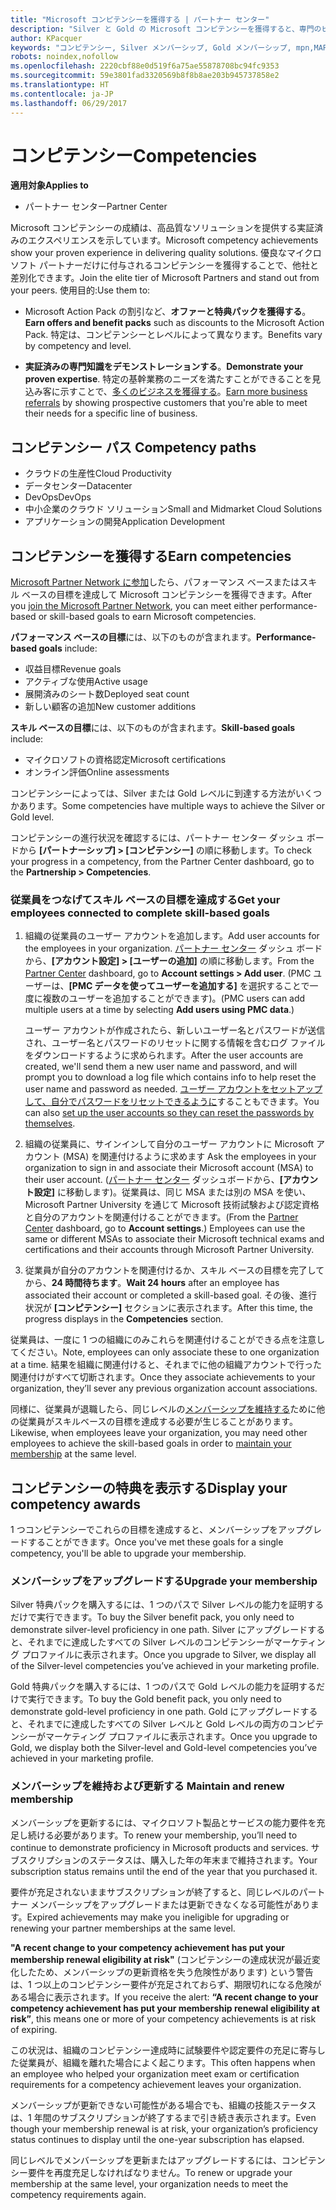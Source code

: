 ```yaml
---
title: "Microsoft コンピテンシーを獲得する | パートナー センター"
description: "Silver と Gold の Microsoft コンピテンシーを獲得すると、専門のビジネス分野での質の高いソリューション提供の実績と専門知識を証明できます。"
author: KPacquer
keywords: "コンピテンシー, Silver メンバーシップ, Gold メンバーシップ, mpn,MAPS, 技能"
robots: noindex,nofollow
ms.openlocfilehash: 2220cbf88e0d519f6a75ae55878708bc94fc9353
ms.sourcegitcommit: 59e3801fad3320569b8f8b8ae203b945737858e2
ms.translationtype: HT
ms.contentlocale: ja-JP
ms.lasthandoff: 06/29/2017
---
```

# <a name="competencies"></a><span data-ttu-id="2bace-104">コンピテンシー</span><span class="sxs-lookup"><span data-stu-id="2bace-104">Competencies</span></span>

**<span data-ttu-id="2bace-105">適用対象</span><span class="sxs-lookup"><span data-stu-id="2bace-105">Applies to</span></span>**
-  <span data-ttu-id="2bace-106">パートナー センター</span><span class="sxs-lookup"><span data-stu-id="2bace-106">Partner Center</span></span>

<span data-ttu-id="2bace-107">Microsoft コンピテンシーの成績は、高品質なソリューションを提供する実証済みのエクスペリエンスを示しています。</span><span class="sxs-lookup"><span data-stu-id="2bace-107">Microsoft competency achievements show your proven experience in delivering quality solutions.</span></span> <span data-ttu-id="2bace-108">優良なマイクロソフト パートナーだけに付与されるコンピテンシーを獲得することで、他社と差別化できます。</span><span class="sxs-lookup"><span data-stu-id="2bace-108">Join the elite tier of Microsoft Partners and stand out from your peers.</span></span> <span data-ttu-id="2bace-109">使用目的:</span><span class="sxs-lookup"><span data-stu-id="2bace-109">Use them to:</span></span> 

*  <span data-ttu-id="2bace-110">Microsoft Action Pack の割引など、**オファーと特典パックを獲得する**。</span><span class="sxs-lookup"><span data-stu-id="2bace-110">**Earn offers and benefit packs** such as discounts to the Microsoft Action Pack.</span></span> <span data-ttu-id="2bace-111">特定は、コンピテンシーとレベルによって異なります。</span><span class="sxs-lookup"><span data-stu-id="2bace-111">Benefits vary by competency and level.</span></span> 

*  <span data-ttu-id="2bace-112">**実証済みの専門知識をデモンストレーションする**。</span><span class="sxs-lookup"><span data-stu-id="2bace-112">**Demonstrate your proven expertise**.</span></span> <span data-ttu-id="2bace-113">特定の基幹業務のニーズを満たすことができることを見込み客に示すことで、[多くのビジネスを獲得する](referrals.md)。</span><span class="sxs-lookup"><span data-stu-id="2bace-113">[Earn more business referrals](referrals.md) by showing prospective customers that you're able to meet their needs for a specific line of business.</span></span>

## <span data-ttu-id="2bace-114"><a href="" id="attainment_paths"></a>コンピテンシー パス</span><span class="sxs-lookup"><span data-stu-id="2bace-114"><a href="" id="attainment_paths"></a> Competency paths</span></span>

- <span data-ttu-id="2bace-115">クラウドの生産性</span><span class="sxs-lookup"><span data-stu-id="2bace-115">Cloud Productivity</span></span>
- <span data-ttu-id="2bace-116">データセンター</span><span class="sxs-lookup"><span data-stu-id="2bace-116">Datacenter</span></span>
- <span data-ttu-id="2bace-117">DevOps</span><span class="sxs-lookup"><span data-stu-id="2bace-117">DevOps</span></span>
- <span data-ttu-id="2bace-118">中小企業のクラウド ソリューション</span><span class="sxs-lookup"><span data-stu-id="2bace-118">Small and Midmarket Cloud Solutions</span></span>
- <span data-ttu-id="2bace-119">アプリケーションの開発</span><span class="sxs-lookup"><span data-stu-id="2bace-119">Application Development</span></span>

## <a name="earn-competencies"></a><span data-ttu-id="2bace-120">コンピテンシーを獲得する</span><span class="sxs-lookup"><span data-stu-id="2bace-120">Earn competencies</span></span>

<span data-ttu-id="2bace-121">[Microsoft Partner Network に参加](manage-your-partner-network-membership.md)したら、パフォーマンス ベースまたはスキル ベースの目標を達成して Microsoft コンピテンシーを獲得できます。</span><span class="sxs-lookup"><span data-stu-id="2bace-121">After you [join the Microsoft Partner Network](manage-your-partner-network-membership.md), you can meet either performance-based or skill-based goals to earn Microsoft competencies.</span></span> 

<span data-ttu-id="2bace-122">**パフォーマンス ベースの目標**には、以下のものが含まれます。</span><span class="sxs-lookup"><span data-stu-id="2bace-122">**Performance-based goals** include:</span></span> 
* <span data-ttu-id="2bace-123">収益目標</span><span class="sxs-lookup"><span data-stu-id="2bace-123">Revenue goals</span></span>
* <span data-ttu-id="2bace-124">アクティブな使用</span><span class="sxs-lookup"><span data-stu-id="2bace-124">Active usage</span></span>
* <span data-ttu-id="2bace-125">展開済みのシート数</span><span class="sxs-lookup"><span data-stu-id="2bace-125">Deployed seat count</span></span>
* <span data-ttu-id="2bace-126">新しい顧客の追加</span><span class="sxs-lookup"><span data-stu-id="2bace-126">New customer additions</span></span>

<span data-ttu-id="2bace-127">**スキル ベースの目標**には、以下のものが含まれます。</span><span class="sxs-lookup"><span data-stu-id="2bace-127">**Skill-based goals** include:</span></span> 
* <span data-ttu-id="2bace-128">マイクロソフトの資格認定</span><span class="sxs-lookup"><span data-stu-id="2bace-128">Microsoft certifications</span></span>
* <span data-ttu-id="2bace-129">オンライン評価</span><span class="sxs-lookup"><span data-stu-id="2bace-129">Online assessments</span></span> 

<span data-ttu-id="2bace-130">コンピテンシーによっては、Silver または Gold レベルに到達する方法がいくつかあります。</span><span class="sxs-lookup"><span data-stu-id="2bace-130">Some competencies have multiple ways to achieve the Silver or Gold level.</span></span>

<span data-ttu-id="2bace-131">コンピテンシーの進行状況を確認するには、パートナー センター ダッシュ ボードから **[パートナーシップ] > [コンピテンシー]** の順に移動します。</span><span class="sxs-lookup"><span data-stu-id="2bace-131">To check your progress in a competency, from the Partner Center dashboard, go to the **Partnership > Competencies**.</span></span> 

### <span data-ttu-id="2bace-132"><a href="" id="associating_achievements"></a>従業員をつなげてスキル ベースの目標を達成する</span><span class="sxs-lookup"><span data-stu-id="2bace-132"><a href="" id="associating_achievements"></a>Get your employees connected to complete skill-based goals</span></span>

1.  <span data-ttu-id="2bace-133">組織の従業員のユーザー アカウントを追加します。</span><span class="sxs-lookup"><span data-stu-id="2bace-133">Add user accounts for the employees in your organization.</span></span> <span data-ttu-id="2bace-134">[パートナー センター](http://partnercenter.microsoft.com) ダッシュ ボードから、**[アカウント設定] > [ユーザーの追加]** の順に移動します。</span><span class="sxs-lookup"><span data-stu-id="2bace-134">From the [Partner Center](http://partnercenter.microsoft.com) dashboard, go to **Account settings > Add user**.</span></span> <span data-ttu-id="2bace-135">(PMC ユーザーは、**[PMC データを使ってユーザーを追加する]** を選択することで一度に複数のユーザーを追加することができます)。</span><span class="sxs-lookup"><span data-stu-id="2bace-135">(PMC users can add multiple users at a time by selecting **Add users using PMC data**.)</span></span>

    <span data-ttu-id="2bace-136">ユーザー アカウントが作成されたら、新しいユーザー名とパスワードが送信され、ユーザー名とパスワードのリセットに関する情報を含むログ ファイルをダウンロードするように求められます。</span><span class="sxs-lookup"><span data-stu-id="2bace-136">After the user accounts are created, we'll send them a new user name and password, and will prompt you to download a log file which contains info to help reset the user name and password as needed.</span></span> <span data-ttu-id="2bace-137">[ユーザー アカウントをセットアップして、自分でパスワードをリセットできるように](https://docs.microsoft.com/en-us/azure/active-directory/active-directory-passwords-getting-started)することもできます。</span><span class="sxs-lookup"><span data-stu-id="2bace-137">You can also [set up the user accounts so they can reset the passwords by themselves](https://docs.microsoft.com/en-us/azure/active-directory/active-directory-passwords-getting-started).</span></span>

2. <span data-ttu-id="2bace-138">組織の従業員に、サインインして自分のユーザー アカウントに Microsoft アカウント (MSA) を関連付けるように求めます </span><span class="sxs-lookup"><span data-stu-id="2bace-138">Ask the employees in your organization to sign in and associate their Microsoft account (MSA) to their user account.</span></span> <span data-ttu-id="2bace-139">([パートナー センター](http://partnercenter.microsoft.com) ダッシュボードから、**[アカウント設定]** に移動します)。従業員は、同じ MSA または別の MSA を使い、Microsoft Partner University を通じて Microsoft 技術試験および認定資格と自分のアカウントを関連付けることができます。</span><span class="sxs-lookup"><span data-stu-id="2bace-139">(From the [Partner Center](http://partnercenter.microsoft.com) dashboard, go to **Account settings**.) Employees can use the same or different MSAs to associate their Microsoft technical exams and certifications and their accounts through Microsoft Partner University.</span></span>

3.  <span data-ttu-id="2bace-140">従業員が自分のアカウントを関連付けるか、スキル ベースの目標を完了してから、**24 時間待ちます**。</span><span class="sxs-lookup"><span data-stu-id="2bace-140">**Wait 24 hours** after an employee has associated their account or completed a skill-based goal.</span></span> <span data-ttu-id="2bace-141">その後、進行状況が **[コンピテンシー]** セクションに表示されます。</span><span class="sxs-lookup"><span data-stu-id="2bace-141">After this time, the progress displays in the **Competencies** section.</span></span>

<span data-ttu-id="2bace-142">従業員は、一度に 1 つの組織にのみこれらを関連付けることができる点を注意してください。</span><span class="sxs-lookup"><span data-stu-id="2bace-142">Note, employees can only associate these to one organization at a time.</span></span> <span data-ttu-id="2bace-143">結果を組織に関連付けると、それまでに他の組織アカウントで行った関連付けがすべて切断されます。</span><span class="sxs-lookup"><span data-stu-id="2bace-143">Once they associate achievements to your organization, they’ll sever any previous organization account associations.</span></span>

<span data-ttu-id="2bace-144">同様に、従業員が退職したら、同じレベルの[メンバーシップを維持する](#maintaining_membership)ために他の従業員がスキルベースの目標を達成する必要が生じることがあります。</span><span class="sxs-lookup"><span data-stu-id="2bace-144">Likewise, when employees leave your organization, you may need other employees to achieve the skill-based goals in order to [maintain your membership](#maintaining_membership) at the same level.</span></span>

## <a name="display-your-competency-awards"></a><span data-ttu-id="2bace-145">コンピテンシーの特典を表示する</span><span class="sxs-lookup"><span data-stu-id="2bace-145">Display your competency awards</span></span>

<span data-ttu-id="2bace-146">1 つコンピテンシーでこれらの目標を達成すると、メンバーシップをアップグレードすることができます。</span><span class="sxs-lookup"><span data-stu-id="2bace-146">Once you've met these goals for a single competency, you'll be able to upgrade your membership.</span></span>

### <a name="upgrade-your-membership"></a><span data-ttu-id="2bace-147">メンバーシップをアップグレードする</span><span class="sxs-lookup"><span data-stu-id="2bace-147">Upgrade your membership</span></span>

<span data-ttu-id="2bace-148">Silver 特典パックを購入するには、1 つのパスで Silver レベルの能力を証明するだけで実行できます。</span><span class="sxs-lookup"><span data-stu-id="2bace-148">To buy the Silver benefit pack, you only need to demonstrate silver-level proficiency in one path.</span></span> <span data-ttu-id="2bace-149">Silver にアップグレードすると、それまでに達成したすべての Silver レベルのコンピテンシーがマーケティング プロファイルに表示されます。</span><span class="sxs-lookup"><span data-stu-id="2bace-149">Once you upgrade to Silver, we display all of the Silver-level competencies you’ve achieved in your marketing profile.</span></span> 

<span data-ttu-id="2bace-150">Gold 特典パックを購入するには、1 つのパスで Gold レベルの能力を証明するだけで実行できます。</span><span class="sxs-lookup"><span data-stu-id="2bace-150">To buy the Gold benefit pack, you only need to demonstrate gold-level proficiency in one path.</span></span> <span data-ttu-id="2bace-151">Gold にアップグレードすると、それまでに達成したすべての Silver レベルと Gold レベルの両方のコンピテンシーがマーケティング プロファイルに表示されます。</span><span class="sxs-lookup"><span data-stu-id="2bace-151">Once you upgrade to Gold, we display both the Silver-level and Gold-level competencies you’ve achieved in your marketing profile.</span></span> 

### <span data-ttu-id="2bace-152"><a href="" id="#maintain_membership"></a>メンバーシップを維持および更新する</span><span class="sxs-lookup"><span data-stu-id="2bace-152"><a href="" id="#maintain_membership"></a> Maintain and renew membership</span></span>

<span data-ttu-id="2bace-153">メンバーシップを更新するには、マイクロソフト製品とサービスの能力要件を充足し続ける必要があります。</span><span class="sxs-lookup"><span data-stu-id="2bace-153">To renew your membership, you’ll need to continue to demonstrate proficiency in Microsoft products and services.</span></span> <span data-ttu-id="2bace-154">サブスクリプションのステータスは、購入した年の年末まで維持されます。</span><span class="sxs-lookup"><span data-stu-id="2bace-154">Your subscription status remains until the end of the year that you purchased it.</span></span>

<span data-ttu-id="2bace-155">要件が充足されないままサブスクリプションが終了すると、同じレベルのパートナー メンバーシップをアップグレードまたは更新できなくなる可能性があります。</span><span class="sxs-lookup"><span data-stu-id="2bace-155">Expired achievements may make you ineligible for upgrading or renewing your partner memberships at the same level.</span></span> 

<span data-ttu-id="2bace-156">**"A recent change to your competency achievement has put your membership renewal eligibility at risk"** (コンピテンシーの達成状況が最近変化したため、メンバーシップの更新資格を失う危険性があります) という警告は、1 つ以上のコンピテンシー要件が充足されておらず、期限切れになる危険がある場合に表示されます。</span><span class="sxs-lookup"><span data-stu-id="2bace-156">If you receive the alert: **“A recent change to your competency achievement has put your membership renewal eligibility at risk”**, this means one or more of your competency achievements is at risk of expiring.</span></span> 

<span data-ttu-id="2bace-157">この状況は、組織のコンピテンシー達成時に試験要件や認定要件の充足に寄与した従業員が、組織を離れた場合によく起こります。</span><span class="sxs-lookup"><span data-stu-id="2bace-157">This often happens when an employee who helped your organization meet exam or certification requirements for a competency achievement leaves your organization.</span></span> 

<span data-ttu-id="2bace-158">メンバーシップが更新できない可能性がある場合でも、組織の技能ステータスは、1 年間のサブスクリプションが終了するまで引き続き表示されます。</span><span class="sxs-lookup"><span data-stu-id="2bace-158">Even though your membership renewal is at risk, your organization’s proficiency status continues to display until the one-year subscription has elapsed.</span></span>

<span data-ttu-id="2bace-159">同じレベルでメンバーシップを更新またはアップグレードするには、コンピテンシー要件を再度充足しなければなりません。</span><span class="sxs-lookup"><span data-stu-id="2bace-159">To renew or upgrade your membership at the same level, your organization needs to meet the competency requirements again.</span></span>

